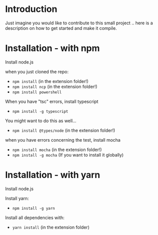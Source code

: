 # Introduction
Just imagine you would like to contribute to this small project .. here is a description on how to get started and make it compile.

# Installation - with npm
Install node.js

when you just cloned the repo:
- `npm install` (in the extension folder!)
- `npm install ncp` (in the extension folder!)
- `npm install powershell`

When you have "tsc" errors, install typescript
- `npm install -g typescript`

You might want to do this as well...
- `npm install @types/node` (in the extension folder!)

when you have errors concerning the test, install mocha
- `npm install mocha` (in the extension folder!)
- `npm install -g mocha` (If you want to install it globally)

# Installation - with yarn
Install node.js

Install yarn:
- `npm install -g yarn`

Install all dependencies with:
- `yarn install` (in the extension folder)